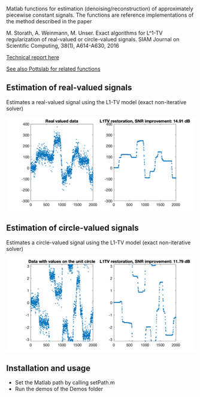 Matlab functions for estimation (denoising/reconstruction) of approximately piecewise constant signals.
The functions are reference implementations of the method described in the paper

M. Storath, A. Weinmann, M. Unser. Exact algorithms for L^1-TV regularization of real-valued or circle-valued signals. 
SIAM Journal on Scientific Computing, 38(1), A614-A630, 2016

[Technical report here](https://arxiv.org/pdf/1504.00499.pdf)

[See also Pottslab for related functions](https://github.com/mstorath/Pottslab)

## Estimation of real-valued signals
Estimates a real-valued signal using the L1-TV model (exact non-iterative solver)

![L1 TV Denoising of real-valued signal](/Docs/L1TV_Real.png)

## Estimation of circle-valued signals
Estimates a circle-valued signal using the L1-TV model (exact non-iterative solver)

![L1 TV Denoising of circle-valued signal](/Docs/L1TV_Circ.png)

## Installation and usage
- Set the Matlab path by calling setPath.m
- Run the demos of the Demos folder
